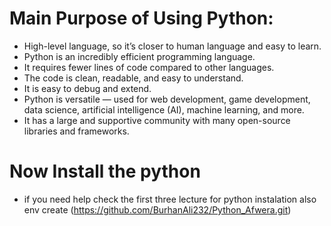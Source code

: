 # Main Purpose of Using Python:
- High-level language, so it’s closer to human language and easy to learn.
- Python is an incredibly efficient programming language.
- It requires fewer lines of code compared to other languages.
- The code is clean, readable, and easy to understand.
- It is easy to debug and extend.
- Python is versatile — used for web development, game development, data science, artificial intelligence (AI), machine learning, and more.
- It has a large and supportive community with many open-source libraries and frameworks.


# Now Install the python
- if you need help check the first three lecture for python instalation also env create
(https://github.com/BurhanAli232/Python_Afwera.git)
